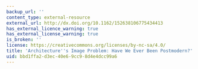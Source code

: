 ```yaml
---
backup_url: ''
content_type: external-resource
external_url: http://dx.doi.org/10.1162/152638106775434413
has_external_licence_warning: true
has_external_license_warning: true
is_broken: ''
license: https://creativecommons.org/licenses/by-nc-sa/4.0/
title: 'Architecture''s Image Problem: Have We Ever Been Postmodern?'
uid: bbd1ffa2-d3ec-40e6-9cc9-8d4e4dcc99a6
---
```

